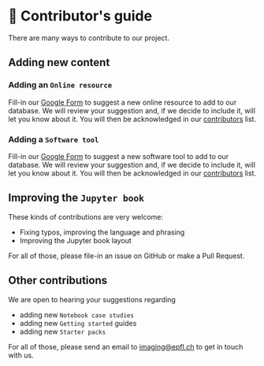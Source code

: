 # 🤝 Contributor's guide

There are many ways to contribute to our project.

## Adding new content

### Adding an `Online resource`

Fill-in our [Google Form](https://docs.google.com/forms/d/e/1FAIpQLSeJojbinWxZz9js-XBPnWCxLdyfQcS0CUhe437fLCIrNvDBZw/viewform?usp=sf_link) to suggest a new online resource to add to our database. We will review your suggestion and, if we decide to include it, will let you know about it. You will then be acknowledged in our [contributors](https://github.com/EPFL-Center-for-Imaging/image-analysis-field-guide/blob/main/contribute.md) list.

### Adding a `Software tool`

Fill-in our [Google Form](https://docs.google.com/forms/d/e/1FAIpQLSe4QDF4oGKojaLksrsizHotXpAOGbL4f1bQwyBoNlOztMPzGA/viewform?usp=sf_link) to suggest a new software tool to add to our database. We will review your suggestion and, if we decide to include it, will let you know about it. You will then be acknowledged in our [contributors](https://github.com/EPFL-Center-for-Imaging/image-analysis-field-guide/blob/main/contribute.md) list.

## Improving the `Jupyter book`

These kinds of contributions are very welcome:

- Fixing typos, improving the language and phrasing
- Improving the Jupyter book layout

For all of those, please file-in an issue on GitHub or make a Pull Request.

## Other contributions

We are open to hearing your suggestions regarding

- adding new `Notebook case studies`
- adding new `Getting started` guides
- adding new `Starter packs`

For all of those, please send an email to imaging@epfl.ch to get in touch with us.
